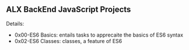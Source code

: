 ## ALX BackEnd JavaScript Projects
Details:

- 0x00-ES6 Basics: entails tasks to apprecaite the basics of ES6 syntax
- 0x02-ES6 Classes: classes, a feature of ES6